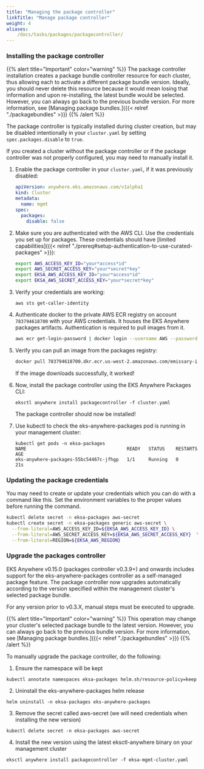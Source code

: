 ```yaml
---
title: "Managing the package controller"
linkTitle: "Manage package controller"
weight: 4
aliases:
    /docs/tasks/packages/packagecontroller/
---
```


### Installing the package controller

{{% alert title="Important" color="warning" %}}
The package controller installation creates a package bundle controller resource for each cluster, thus allowing each to activate a different package bundle version. Ideally, you should never delete this resource because it would mean losing that information and upon re-installing, the latest bundle would be selected. However, you can always go back to the previous bundle version. For more information, see [Managing package bundles.]({{< relref "./packagebundles" >}})
{{% /alert %}}

The package controller is typically installed during cluster creation, but may be disabled intentionally in your `cluster.yaml` by setting `spec.packages.disable` to `true`.

If you created a cluster without the package controller or if the package controller was not properly configured, you may need to manually install it.

1. Enable the package controller in your `cluster.yaml`, if it was previously disabled:
    ```yaml
    apiVersion: anywhere.eks.amazonaws.com/v1alpha1
    kind: Cluster
    metadata:
      name: mgmt
    spec:
      packages:
        disable: false
    ```

2. Make sure you are authenticated with the AWS CLI. Use the credentials you set up for packages. These credentials should have [limited capabilities]({{< relref "./prereq#setup-authentication-to-use-curated-packages" >}}):

    ```bash
    export AWS_ACCESS_KEY_ID="your*access*id"
    export AWS_SECRET_ACCESS_KEY="your*secret*key"
    export EKSA_AWS_ACCESS_KEY_ID="your*access*id"
    export EKSA_AWS_SECRET_ACCESS_KEY="your*secret*key"
    ```

3. Verify your credentials are working:
    ```shell
    aws sts get-caller-identity
    ```

4. Authenticate docker to the private AWS ECR registry on account `783794618700` with your AWS credentials. It houses the EKS Anywhere packages artifacts. Authentication is required to pull images from it.
    ```bash
    aws ecr get-login-password | docker login --username AWS --password-stdin 783794618700.dkr.ecr.us-west-2.amazonaws.com
    ```

5. Verify you can pull an image from the packages registry:
    ```bash
    docker pull 783794618700.dkr.ecr.us-west-2.amazonaws.com/emissary-ingress/emissary:v3.5.1-bf70150bcdfe3a5383ec8ad9cd7eea801a0cb074
    ```
    If the image downloads successfully, it worked!

6. Now, install the package controller using the EKS Anywhere Packages CLI:
    ```shell
    eksctl anywhere install packagecontroller -f cluster.yaml
    ```

    The package controller should now be installed!

7. Use kubectl to check the eks-anywhere-packages pod is running in your management cluster:
    ```
    kubectl get pods -n eksa-packages 
    NAME                                     READY   STATUS    RESTARTS   AGE
    eks-anywhere-packages-55bc54467c-jfhgp   1/1     Running   0          21s
    ```

### Updating the package credentials

You may need to create or update your credentials which you can do with a command like this. Set the environment variables to the proper values before running the command.
  ```bash
  kubectl delete secret -n eksa-packages aws-secret
  kubectl create secret -n eksa-packages generic aws-secret \
    --from-literal=AWS_ACCESS_KEY_ID=${EKSA_AWS_ACCESS_KEY_ID} \
    --from-literal=AWS_SECRET_ACCESS_KEY=${EKSA_AWS_SECRET_ACCESS_KEY}  \
    --from-literal=REGION=${EKSA_AWS_REGION}
  ```

### Upgrade the packages controller

EKS Anywhere v0.15.0 (packages controller v0.3.9+) and onwards includes support for the eks-anywhere-packages controller as a self-managed package feature. The package controller now upgrades automatically according to the version specified within the management cluster's selected package bundle.

For any version prior to v0.3.X, manual steps must be executed to upgrade.

{{% alert title="Important" color="warning" %}}
This operation may change your cluster's selected package bundle to the latest version. However, you can always go back to the previous bundle version. For more information, see [Managing package bundles.]({{< relref "./packagebundles" >}})
{{% /alert %}}

To manually upgrade the package controller, do the following:

1. Ensure the namespace will be kept
```
kubectl annotate namespaces eksa-packages helm.sh/resource-policy=keep
```

2. Uninstall the eks-anywhere-packages helm release
```
helm uninstall -n eksa-packages eks-anywhere-packages
```

3. Remove the secret called aws-secret (we will need credentials when installing the new version)
```
kubectl delete secret -n eksa-packages aws-secret
```

4. Install the new version using the latest eksctl-anywhere binary on your management cluster
```
eksctl anywhere install packagecontroller -f eksa-mgmt-cluster.yaml
```
